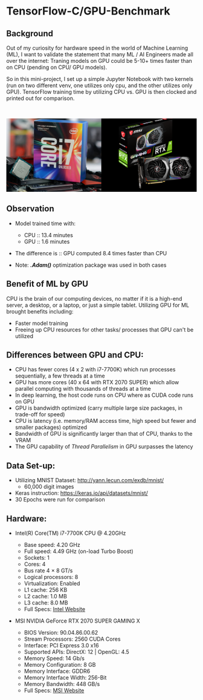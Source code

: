 # TensorFlow-C/GPU-Benchmark
## Background
Out of my curiosity for hardware speed in the world of Machine Learning (ML), I want to validate the statement that many ML / AI Engineers made all over the internet: Traning models on GPU could be 5-10+ times faster than on CPU (pending on CPU/ GPU models). 

So in this mini-project, I set up a simple Jupyter Notebook with two kernels (run on two different venv, one utilizes only cpu, and the other utilizes only GPU). TensorFlow training time by utilizing CPU vs. GPU is then clocked and printed out for comparison.

<br>

![i7 vs. rtx 2070 Super](Img/readme.png)


## Observation
* Model trained time with:
    * CPU :: 13.4 minutes
    * GPU :: 1.6 minutes

* The difference is :: GPU computed 8.4 times faster than CPU
* Note: ***.Adam()*** optimization package was used in both cases
## Benefit of ML by GPU
CPU is the brain of our computing devices, no matter if it is a high-end server, a desktop, or a laptop, or just a simple tablet. Utilizing GPU for ML brought benefits including: 
* Faster model training
* Freeing up CPU resources for other tasks/ processes that GPU can't be utilized

## Differences between GPU and CPU:
* CPU has fewer cores (4 x 2 with i7-7700K) which run processes sequentially, a few threads at a time
* GPU has more cores (40 x 64 with RTX 2070 SUPER) which allow parallel computing with thousands of threads at a time
* In deep learning, the host code runs on CPU where as CUDA code runs on GPU
* GPU is bandwidth optimized (carry multiple large size packages, in trade-off for speed)
* CPU is latency (i.e. memory/RAM access time, high speed but fewer and smaller packages) optimized
* Bandwidth of GPU is significantly larger than that of CPU, thanks to the VRAM
* The GPU capability of *Thread Parallelism* in GPU surpasses the latency

## Data Set-up:
* Utilizing MNIST Dataset: http://yann.lecun.com/exdb/mnist/
    * 60,000 digit images
* Keras instruction: https://keras.io/api/datasets/mnist/
* 30 Epochs were run for comparison

## Hardware:
* Intel(R) Core(TM) i7-7700K CPU @ 4.20GHz
	* Base speed:	4.20 GHz
	* Full speed:	4.49 GHz (on-load Turbo Boost)
	* Sockets:	1
	* Cores:	4
    * Bus rate	4 × 8 GT/s
	* Logical processors:	8
	* Virtualization:	Enabled
	* L1 cache:	256 KB
	* L2 cache:	1.0 MB
	* L3 cache:	8.0 MB
    * Full Specs: <a href="https://ark.intel.com/content/www/us/en/dark/products/97129/intel-core-i7-7700k-processor-8m-cache-up-to-4-50-ghz.html">Intel Website</a>

* MSI NVIDIA GeForce RTX 2070 SUPER GAMING X
    * BIOS Version: 90.04.86.00.62
    * Stream Processors:	2560 CUDA Cores
    * Interface:	PCI Express 3.0 x16
    * Supported APIs:	DirectX: 12 | OpenGL: 4.5
    * Memory Speed:	14 Gb/s
    * Memory Configuration:	8 GB
    * Memory Interface:	GDDR6
    * Memory Interface Width:	256-Bit
    * Memory Bandwidth:	448 GB/s
    * Full Specs: <a href="https://www.msi.com/Graphics-card/GeForce-RTX-2070-GAMING-X-8G/Specification">MSI Website</a>


